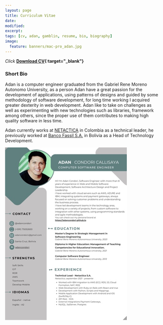 ```yaml
---
layout: page
title: Curriculum Vitae
date:
modified:
excerpt:
tags: [cv, adan, gamblin, resume, bio, biography]
image:
  feature: banners/mac-pro_adan.jpg
---
```


<i class="fa fa-file-pdf-o"> Click </i> **[Download CV](cv-adancc.pdf){:target="_blank"}**


### Short Bio
Adan is a computer engineer graduated from the Gabriel Rene Moreno Autonomo University, as a person Adan have a great passion for the development of applications, using patterns of designs and guided by some methodology of software development, for long time working I acquired greater dexterity in web development.
Adan like to take on challenges as well as experimenting with new technologies such as libraries, framework among others, since the proper use of them contributes to making high quality software in less time.

Adan currently works at [NETACTICA](https://www.linkedin.com/company/netactica/mycompany/) in Colombia as a technical leader, he previously worked at [Banco Fassil S.A.](https://www.fassil.com.bo/) in Bolivia as a Head of Technology Development. 

![Planificacion](/images/cv/cv-adan.jpg)